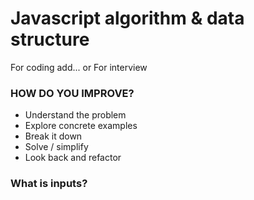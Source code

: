 # Javascript algorithm & data structure

For coding add... or For interview

### HOW DO YOU IMPROVE?

* Understand the problem
* Explore concrete examples
* Break it down
* Solve / simplify
* Look back and refactor

### What is inputs?


